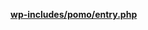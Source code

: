 <p><b><a href="https://developer.wordpress.org/reference/files/wp-includes/pomo/entry.php/">wp-includes/pomo/entry.php</a></b></p>


